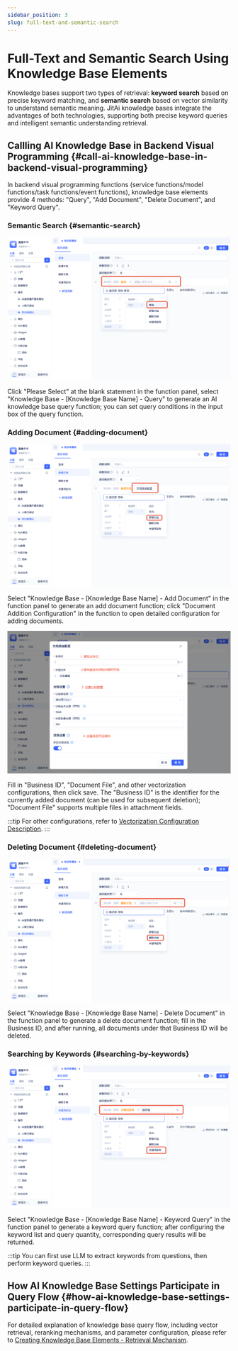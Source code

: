 ```yaml
---
sidebar_position: 3
slug: full-text-and-semantic-search
---
```


# Full-Text and Semantic Search Using Knowledge Base Elements

Knowledge bases support two types of retrieval: **keyword search** based on precise keyword matching, and **semantic search** based on vector similarity to understand semantic meaning. JitAi knowledge bases integrate the advantages of both technologies, supporting both precise keyword queries and intelligent semantic understanding retrieval.

## Callling AI Knowledge Base in Backend Visual Programming {#call-ai-knowledge-base-in-backend-visual-programming}
In backend visual programming functions (service functions/model functions/task functions/event functions), knowledge base elements provide 4 methods: "Query", "Add Document", "Delete Document", and "Keyword Query".

### Semantic Search {#semantic-search}
![Semantic Search](./img/query.png)

Click "Please Select" at the blank statement in the function panel, select "Knowledge Base - [Knowledge Base Name] - Query" to generate an AI knowledge base query function; you can set query conditions in the input box of the query function.

### Adding Document {#adding-document}
![Adding Document Statement](./img/add-document-statement.png)

Select "Knowledge Base - [Knowledge Base Name] - Add Document" in the function panel to generate an add document function; click "Document Addition Configuration" in the function to open detailed configuration for adding documents.

![Adding Document](./img/add-document.png)

Fill in "Business ID", "Document File", and other vectorization configurations, then click save. The "Business ID" is the identifier for the currently added document (can be used for subsequent deletion); "Document File" supports multiple files in attachment fields.

:::tip
For other configurations, refer to [Vectorization Configuration Description](./knowledge-base-document-management#vectorization-configuration-description).
:::

### Deleting Document {#deleting-document}
![Delete](./img/delete.png)

Select "Knowledge Base - [Knowledge Base Name] - Delete Document" in the function panel to generate a delete document function; fill in the Business ID, and after running, all documents under that Business ID will be deleted.

### Searching by Keywords {#searching-by-keywords}
![Searching by Keywords](./img/keyword-query.png)

Select "Knowledge Base - [Knowledge Base Name] - Keyword Query" in the function panel to generate a keyword query function; after configuring the keyword list and query quantity, corresponding query results will be returned.

:::tip
You can first use LLM to extract keywords from questions, then perform keyword queries.
:::

## How AI Knowledge Base Settings Participate in Query Flow {#how-ai-knowledge-base-settings-participate-in-query-flow}

For detailed explanation of knowledge base query flow, including vector retrieval, reranking mechanisms, and parameter configuration, please refer to [Creating Knowledge Base Elements - Retrieval Mechanism](./create-knowledge-elements#retrieval-mechanism).

